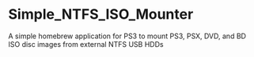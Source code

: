 Simple_NTFS_ISO_Mounter
=======================

A simple homebrew application for PS3 to mount PS3, PSX, DVD, and BD ISO disc images from external NTFS USB HDDs
